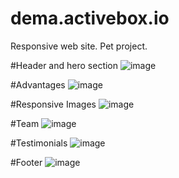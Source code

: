 # dema.activebox.io
Responsive web site. Pet project.


#Header and hero section
![image](https://user-images.githubusercontent.com/80632445/224513554-119b517f-ca6f-4c81-ae31-cd37c7c8ecb1.png)

#Advantages
![image](https://user-images.githubusercontent.com/80632445/224513574-6bbec8ec-cdbb-45c0-b8ca-6ffb06faff52.png)

#Responsive Images
![image](https://user-images.githubusercontent.com/80632445/224513586-4915c295-a741-4222-bbf3-ef779d98bb0b.png)

#Team
![image](https://user-images.githubusercontent.com/80632445/224513592-7fe0e199-9370-48cc-a363-93b2bba4fd73.png)

#Testimonials
![image](https://user-images.githubusercontent.com/80632445/224513608-6fc7cad9-ddfc-479a-8b39-7c433281194c.png)

#Footer
![image](https://user-images.githubusercontent.com/80632445/224513611-5f2062a7-b1db-4d7d-a65a-8a8296332a11.png)
